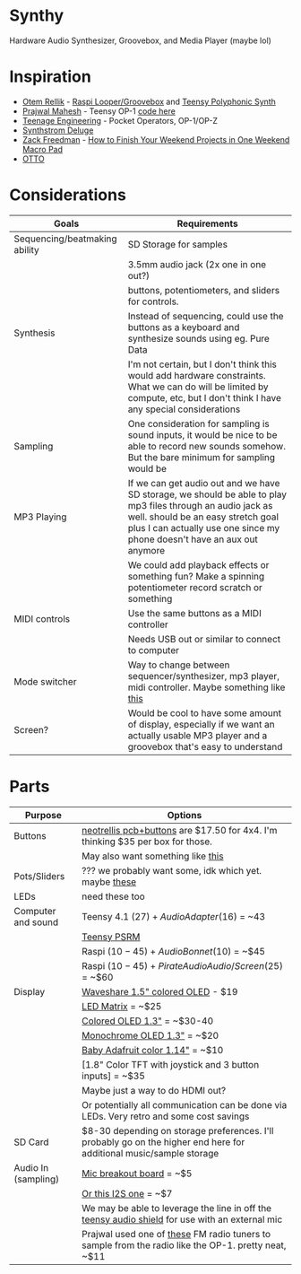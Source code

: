 # Synthy
Hardware Audio Synthesizer, Groovebox, and Media Player (maybe lol)

# Inspiration
- [Otem Rellik](http://www.otemrellik.com/) - [Raspi Looper/Groovebox](https://youtu.be/_nBK8sAl9nw) and [Teensy Polyphonic Synth](https://youtu.be/KbcNqarBTsI)
- [Prajwal Mahesh](https://youtu.be/yj9AeDa9qw8) - Teensy OP-1 [code here](https://github.com/prajwal1121/Portable-Synth)
- [Teenage Engineering](https://teenage.engineering/) - Pocket Operators, OP-1/OP-Z
- [Synthstrom Deluge](https://synthstrom.com/product/deluge/)
- [Zack Freedman](https://www.youtube.com/channel/UCUW49KGPezggFi0PGyDvcvg) - [How to Finish Your Weekend Projects in One Weekend Macro Pad](https://www.youtube.com/watch?v=72a85tWOJVY)
- [OTTO](https://github.com/bitfieldaudio/OTTO)

# Considerations
|Goals |Requirements |
--- | ---
|Sequencing/beatmaking ability|SD Storage for samples|
| |3.5mm audio jack (2x one in one out?)|
| |buttons, potentiometers, and sliders for controls.|
|Synthesis|Instead of sequencing, could use the buttons as a keyboard and synthesize sounds using eg. Pure Data|
| |I'm not certain, but I don't think this would add hardware constraints. What we can do will be limited by compute, etc, but I don't think I have any special considerations|
|Sampling|One consideration for sampling is sound inputs, it would be nice to be able to record new sounds somehow. But the bare minimum for sampling would be |
|MP3 Playing|If we can get audio out and we have SD storage, we should be able to play mp3 files through an audio jack as well. should be an easy stretch goal plus I can actually use one since my phone doesn't have an aux out anymore|
| |We could add playback effects or something fun? Make a spinning potentiometer record scratch or something|
|MIDI controls|Use the same buttons as a MIDI controller|
| |Needs USB out or similar to connect to computer|
|Mode switcher|Way to change between sequencer/synthesizer, mp3 player, midi controller. Maybe something like [this](https://www.adafruit.com/product/2925)|
|Screen?|Would be cool to have some amount of display, especially if we want an actually usable MP3 player and a groovebox that's easy to understand|

# Parts
|Purpose|Options|
--- | ---
|Buttons|[neotrellis pcb+buttons](https://www.adafruit.com/product/3954) are $17.50 for 4x4. I'm thinking $35 per box for those.|
| | May also want something like [this](https://www.adafruit.com/product/4184)|
|Pots/Sliders| ??? we probably want some, idk which yet. maybe [these](https://www.adafruit.com/product/2058) |
|LEDs| need these too |
|Computer and sound|Teensy 4.1 ($27) + Audio Adapter ($16) = ~43|
| |[Teensy PSRM](https://www.pjrc.com/store/psram.html)|
| |Raspi ($10-45) + Audio Bonnet ($10) = ~$45|
| |Raspi ($10-45) + Pirate Audio Audio/Screen ($25) = ~$60|
|Display|[Waveshare 1.5" colored OLED](https://www.amazon.com/1-5inch-RGB-OLED-Module-Communicating/dp/B07DB5YFGW) - $19|
| |[LED Matrix](https://www.adafruit.com/product/420) = ~$25|
| |[Colored OLED 1.3"](https://www.adafruit.com/product/1673) = ~$30-40|
| |[Monochrome OLED 1.3"](https://www.adafruit.com/product/938) = ~$20|
| |[Baby Adafruit color 1.14"](https://www.adafruit.com/product/4383) = ~$10|
| |[1.8" Color TFT with joystick and 3 button inputs] = ~$35|
| |Maybe just a way to do HDMI out?|
| |Or potentially all communication can be done via LEDs. Very retro and some cost savings|
|SD Card|$8-30 depending on storage preferences. I'll probably go on the higher end here for additional music/sample storage|
|Audio In (sampling)|[Mic breakout board](https://www.adafruit.com/product/2716) = ~$5|
| |[Or this I2S one](https://www.adafruit.com/product/3421) = ~$7|
| |We may be able to leverage the line in off the [teensy audio shield](https://www.pjrc.com/store/teensy3_audio.html) for use with an external mic|
| |Prajwal used one of [these](https://www.sparkfun.com/products/11083) FM radio tuners to sample from the radio like the OP-1. pretty neat, ~$11|
